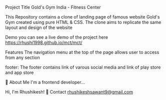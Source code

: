 Project Title
Gold's Gym India - Fitness Center

This Repository contains a clone of landing page of famous website Gold's Gym created using pure HTML & CSS. The clone aims to replicate the same layout and design of the website

Demo
you can see a live demo of the project here https://rhushi1998.github.io/mct/mct/

Features
The navigation menu at the top of the page allows user to access from any section

footer: The footer contains link of varous social media and link of play store and app store

🚀 About Me
I'm a frontend developer...

Hi, I'm Rhushikesh! 👋
Contact
rhushikeshsawant9@gmail.com
